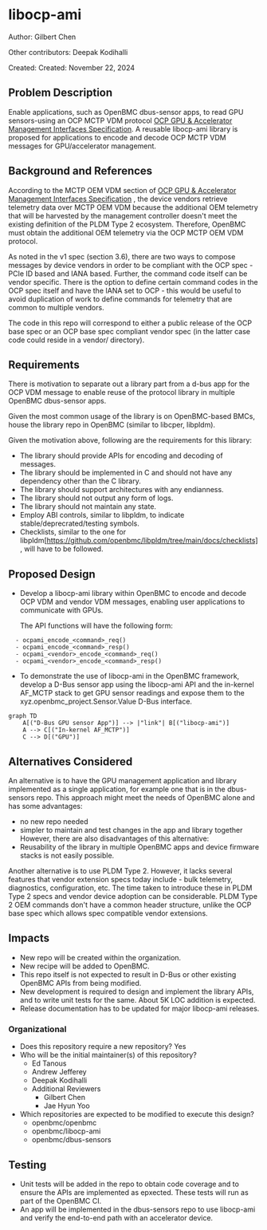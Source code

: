 # libocp-ami

Author: Gilbert Chen

Other contributors: Deepak Kodihalli

Created: Created: November 22, 2024

## Problem Description

Enable applications, such as OpenBMC dbus-sensor apps, to read GPU sensors-using
an OCP MCTP VDM protocol
[OCP GPU & Accelerator Management Interfaces Specification](https://www.opencompute.org/documents/ocp-gpu-accelerator-management-interfaces-v1-pdf).
A reusable libocp-ami library is proposed for applications to encode and decode
OCP MCTP VDM messages for GPU/accelerator management.

## Background and References

According to the MCTP OEM VDM section of
[OCP GPU & Accelerator Management Interfaces Specification](https://www.opencompute.org/documents/ocp-gpu-accelerator-management-interfaces-v1-pdf)
, the device vendors retrieve telemetry data over MCTP OEM VDM because the
additional OEM telemetry that will be harvested by the management controller
doesn't meet the existing definition of the PLDM Type 2 ecosystem. Therefore,
OpenBMC must obtain the additional OEM telemetry via the OCP MCTP OEM VDM
protocol.

As noted in the v1 spec (section 3.6), there are two ways to compose messages by
device vendors in order to be compliant with the OCP spec - PCIe ID based and
IANA based. Further, the command code itself can be vendor specific. There is
the option to define certain command codes in the OCP spec itself and have the
IANA set to OCP - this would be useful to avoid duplication of work to define
commands for telemetry that are common to multiple vendors.

The code in this repo will correspond to either a public release of the OCP base
spec or an OCP base spec compliant vendor spec (in the latter case code could
reside in a vendor/<company> directory).

## Requirements

There is motivation to separate out a library part from a d-bus app for the OCP
VDM message to enable reuse of the protocol library in multiple OpenBMC
dbus-sensor apps.

Given the most common usage of the library is on OpenBMC-based BMCs, house the
library repo in OpenBMC (similar to libcper, libpldm).

Given the motivation above, following are the requirements for this library:

- The library should provide APIs for encoding and decoding of messages.
- The library should be implemented in C and should not have any dependency
  other than the C library.
- The library should support architectures with any endianness.
- The library should not output any form of logs.
- The library should not maintain any state.
- Employ ABI controls, similar to libpldm, to indicate
  stable/deprecrated/testing symbols.
- Checklists, similar to the one for
  libpldm[https://github.com/openbmc/libpldm/tree/main/docs/checklists], will
  have to be followed.

## Proposed Design

- Develop a libocp-ami library within OpenBMC to encode and decode OCP VDM and
  vendor VDM messages, enabling user applications to communicate with GPUs.

  The API functions will have the following form:

```
  - ocpami_encode_<command>_req()
  - ocpami_encode_<command>_resp()
  - ocpami_<vendor>_encode_<command>_req()
  - ocpami_<vendor>_encode_<command>_resp()
```

- To demonstrate the use of libocp-ami in the OpenBMC framework, develop a D-Bus
  sensor app using the libocp-ami API and the in-kernel AF_MCTP stack to get GPU
  sensor readings and expose them to the xyz.openbmc_project.Sensor.Value D-Bus
  interface.

```mermaid
graph TD
    A[("D-Bus GPU sensor App")] --> |"link"| B[("libocp-ami")]
    A --> C[("In-kernel AF_MCTP")]
    C --> D[("GPU")]
```

## Alternatives Considered

An alternative is to have the GPU management application and library implemented
as a single application, for example one that is in the dbus-sensors repo. This
approach might meet the needs of OpenBMC alone and has some advantages:

- no new repo needed
- simpler to maintain and test changes in the app and library together However,
  there are also disadvantages of this alternative:
- Reusability of the library in multiple OpenBMC apps and device firmware stacks
  is not easily possible.

Another alternative is to use PLDM Type 2. However, it lacks several features
that vendor extension specs today include - bulk telemetry, diagnostics,
configuration, etc. The time taken to introduce these in PLDM Type 2 specs and
vendor device adoption can be considerable. PLDM Type 2 OEM commands don't have
a common header structure, unlike the OCP base spec which allows spec compatible
vendor extensions.

## Impacts

- New repo will be created within the organization.
- New recipe will be added to OpenBMC.
- This repo itself is not expected to result in D-Bus or other existing OpenBMC
  APIs from being modified.
- New development is required to design and implement the library APIs, and to
  write unit tests for the same. About 5K LOC addition is expected.
- Release documentation has to be updated for major libocp-ami releases.

### Organizational

- Does this repository require a new repository? Yes
- Who will be the initial maintainer(s) of this repository?
  - Ed Tanous
  - Andrew Jefferey
  - Deepak Kodihalli
  - Additional Reviewers
    - Gilbert Chen
    - Jae Hyun Yoo
- Which repositories are expected to be modified to execute this design?
  - openbmc/openbmc
  - openbmc/libocp-ami
  - openbmc/dbus-sensors

## Testing

- Unit tests will be added in the repo to obtain code coverage and to ensure the
  APIs are implemented as epxected. These tests will run as part of the OpenBMC
  CI.
- An app will be implemented in the dbus-sensors repo to use libocp-ami and
  verify the end-to-end path with an accelerator device.
